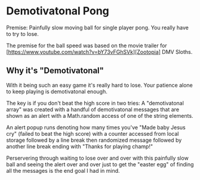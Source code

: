 # Demotivatonal Pong

Premise: Painfully slow moving ball for single player pong.  You really have to try to lose.

The premise for the ball speed was based on the movie trailer for [https://www.youtube.com/watch?v=bY73vFGhSVk][Zootopia] DMV Sloths.

## Why it's "Demotivatonal"

With it being such an easy game it's really hard to lose.  Your patience alone to keep playing is demotivatonal enough.

The key is if you don't beat the high score in two tries: A "demotivatonal array" was created with a handful of demotivatonal messages that are shown as an alert with a Math.random access of one of the string elements.  

An alert popup runs denoting how many times you've "Made baby Jesus cry" (failed to beat the high score) with a counter accessed from local storage followed by a line break then randomized message followed by another line break ending with "Thanks for playing champ!"

Perservering through waiting to lose over and over with this painfully slow ball and seeing the alert over and over just to get the "easter egg" of finding all the messages is the end goal I had in mind.
